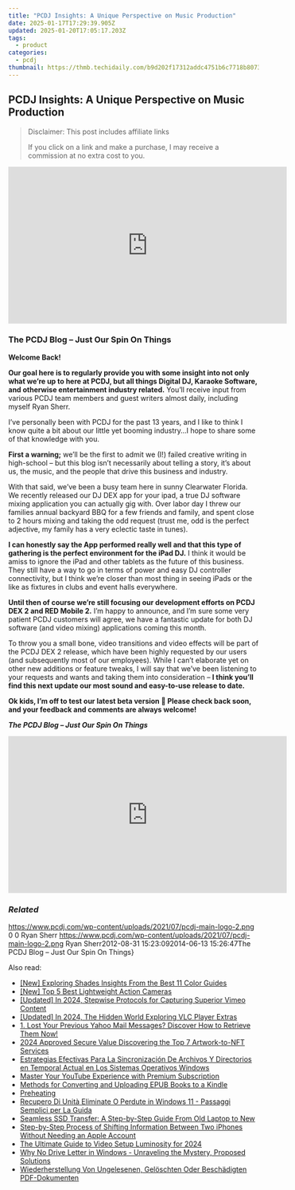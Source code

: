 ```yaml
---
title: "PCDJ Insights: A Unique Perspective on Music Production"
date: 2025-01-17T17:29:39.905Z
updated: 2025-01-20T17:05:17.203Z
tags:
  - product
categories:
  - pcdj
thumbnail: https://thmb.techidaily.com/b9d202f17312addc4751b6c7718b8073b057f0ff78d7cca6ec165bfb76c8c4ca.jpg
---
```


## PCDJ Insights: A Unique Perspective on Music Production

>  Disclaimer: This post includes affiliate links
>
>  If you click on a link and make a purchase, I may receive a commission at no extra cost to you.
>

<!-- affiliate ads begin -->
<iframe width="560" height="315" src="https://www.youtube.com/embed/1rCjQ09iG7s?si=Si1fUBric8MH1VHI" title="YouTube video player" frameborder="0" allow="accelerometer; autoplay; clipboard-write; encrypted-media; gyroscope; picture-in-picture; web-share" referrerpolicy="strict-origin-when-cross-origin" allowfullscreen></iframe>
<!-- affiliate ads end -->

### **The PCDJ Blog – Just Our Spin On Things**

**Welcome Back!**

**Our goal here is to regularly provide you with some insight into not only what we’re up to here at PCDJ, but all things Digital DJ, Karaoke Software, and otherwise entertainment industry related.** You’ll receive input from various PCDJ team members and guest writers almost daily, including myself Ryan Sherr.

I’ve personally been with PCDJ for the past 13 years, and I like to think I know quite a bit about our little yet booming industry…I hope to share some of that knowledge with you.

**First a warning;** we’ll be the first to admit we (I!) failed creative writing in high-school – but this blog isn’t necessarily about telling a story, it’s about us, the music, and the people that drive this business and industry.

With that said, we’ve been a busy team here in sunny Clearwater Florida. We recently released our DJ DEX app for your ipad, a true DJ software mixing application you can actually gig with. Over labor day I threw our families annual backyard BBQ for a few friends and family, and spent close to 2 hours mixing and taking the odd request (trust me, odd is the perfect adjective, my family has a very eclectic taste in tunes).

**I can honestly say the App performed really well and that this type of gathering is the perfect environment for the iPad DJ.** I think it would be amiss to ignore the iPad and other tablets as the future of this business. They still have a way to go in terms of power and easy DJ controller connectivity, but I think we’re closer than most thing in seeing iPads or the like as fixtures in clubs and event halls everywhere.

**Until then of course we’re still focusing our development efforts on PCDJ DEX 2 and RED Mobile 2.** I’m happy to announce, and I’m sure some very patient PCDJ customers will agree, we have a fantastic update for both DJ software (and video mixing) applications coming this month.

To throw you a small bone, video transitions and video effects will be part of the PCDJ DEX 2 release, which have been highly requested by our users (and subsequently most of our employees). While I can’t elaborate yet on other new additions or feature tweaks, I will say that we’ve been listening to your requests and wants and taking them into consideration – **I think you’ll find this next update our most sound and easy-to-use release to date.**

**Ok kids, I’m off to test our latest beta version 🙂 Please check back soon, and your feedback and comments are always welcome!**

_**The PCDJ Blog – Just Our Spin On Things**_

<!-- affiliate ads begin -->
<iframe width="560" height="315" src="https://www.youtube.com/embed/Nl0Z0eth1u4?si=0eecOBNfc--51AJO" title="YouTube video player" frameborder="0" allow="accelerometer; autoplay; clipboard-write; encrypted-media; gyroscope; picture-in-picture; web-share" referrerpolicy="strict-origin-when-cross-origin" allowfullscreen></iframe>
<!-- affiliate ads end -->

### _Related_

https://www.pcdj.com/wp-content/uploads/2021/07/pcdj-main-logo-2.png 0 0 Ryan Sherr https://www.pcdj.com/wp-content/uploads/2021/07/pcdj-main-logo-2.png Ryan Sherr2012-08-31 15:23:092014-06-13 15:26:47The PCDJ Blog – Just Our Spin On Things}

<ins class="adsbygoogle"
     style="display:block"
     data-ad-format="autorelaxed"
     data-ad-client="ca-pub-7571918770474297"
     data-ad-slot="1223367746"></ins>

<ins class="adsbygoogle"
     style="display:block"
     data-ad-client="ca-pub-7571918770474297"
     data-ad-slot="8358498916"
     data-ad-format="auto"
     data-full-width-responsive="true"></ins>

<span class="atpl-alsoreadstyle">Also read:</span>
<div><ul>
<li><a href="https://article-files.techidaily.com/new-exploring-shades-insights-from-the-best-11-color-guides/"><u>[New] Exploring Shades Insights From the Best 11 Color Guides</u></a></li>
<li><a href="https://vp-tips.techidaily.com/new-top-5-best-lightweight-action-cameras/"><u>[New] Top 5 Best Lightweight Action Cameras</u></a></li>
<li><a href="https://screen-activity-recording.techidaily.com/updated-in-2024-stepwise-protocols-for-capturing-superior-vimeo-content/"><u>[Updated] In 2024, Stepwise Protocols for Capturing Superior Vimeo Content</u></a></li>
<li><a href="https://fox-info.techidaily.com/updated-in-2024-the-hidden-world-exploring-vlc-player-extras/"><u>[Updated] In 2024, The Hidden World Exploring VLC Player Extras</u></a></li>
<li><a href="https://win-cloud.techidaily.com/1-lost-your-previous-yahoo-mail-messages-discover-how-to-retrieve-them-now/"><u>1. Lost Your Previous Yahoo Mail Messages? Discover How to Retrieve Them Now!</u></a></li>
<li><a href="https://fox-blue.techidaily.com/2024-approved-secure-value-discovering-the-top-7-artwork-to-nft-services/"><u>2024 Approved Secure Value Discovering the Top 7 Artwork-to-NFT Services</u></a></li>
<li><a href="https://win-cloud.techidaily.com/estrategias-efectivas-para-la-sincronizacion-de-archivos-y-directorios-en-temporal-actual-en-los-sistemas-operativos-windows/"><u>Estrategias Efectivas Para La Sincronización De Archivos Y Directorios en Temporal Actual en Los Sistemas Operativos Windows</u></a></li>
<li><a href="https://youtube-webster.techidaily.com/r-your-youtube-experience-with-premium-subscription/"><u>Master Your YouTube Experience with Premium Subscription</u></a></li>
<li><a href="https://some-knowledge.techidaily.com/methods-for-converting-and-uploading-epub-books-to-a-kindle/"><u>Methods for Converting and Uploading EPUB Books to a Kindle</u></a></li>
<li><a href="https://win-cloud.techidaily.com/preheating/"><u>Preheating</u></a></li>
<li><a href="https://win-cloud.techidaily.com/recupero-di-unita-eliminate-o-perdute-in-windows-11-passaggi-semplici-per-la-guida/"><u>Recupero Di Unità Eliminate O Perdute in Windows 11 - Passaggi Semplici per La Guida</u></a></li>
<li><a href="https://win-cloud.techidaily.com/seamless-ssd-transfer-a-step-by-step-guide-from-old-laptop-to-new/"><u>Seamless SSD Transfer: A Step-by-Step Guide From Old Laptop to New</u></a></li>
<li><a href="https://win-cloud.techidaily.com/step-by-step-process-of-shifting-information-between-two-iphones-without-needing-an-apple-account/"><u>Step-by-Step Process of Shifting Information Between Two iPhones Without Needing an Apple Account</u></a></li>
<li><a href="https://some-guidance.techidaily.com/the-ultimate-guide-to-video-setup-luminosity-for-2024/"><u>The Ultimate Guide to Video Setup Luminosity for 2024</u></a></li>
<li><a href="https://win11.techidaily.com/why-no-drive-letter-in-windows-unraveling-the-mystery-proposed-solutions/"><u>Why No Drive Letter in Windows - Unraveling the Mystery, Proposed Solutions</u></a></li>
<li><a href="https://win-cloud.techidaily.com/wiederherstellung-von-ungelesenen-geloschten-oder-beschadigten-pdf-dokumenten/"><u>Wiederherstellung Von Ungelesenen, Gelöschten Oder Beschädigten PDF-Dokumenten</u></a></li>
</ul></div>


